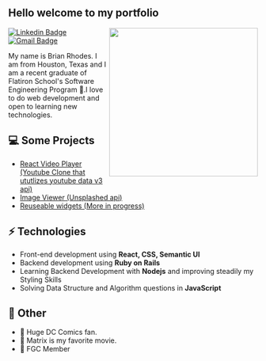 <h2> Hello welcome to my portfolio</h2>

<img align='right' src='https://i.imgur.com/IV9nxG3.jpg' width='300"'>

[![Linkedin Badge](https://img.shields.io/badge/-Linkedin-blue?style=flat-square&logo=Linkedin&logoColor=white&link=https://www.linkedin.com/in/suyash-srivastava-458b0117)](https://www.linkedin.com/in/brian-rhodes-98640620b/) 
[![Gmail Badge](https://img.shields.io/badge/-Gmail-Red?style=flat-square&logo=Gmail&logoColor=white&link=mailto:brianr4548@gmail.com)](mailto:brianr4548@gmail.com)

My name is Brian Rhodes. I am from Houston, Texas and I am a recent graduate of Flatiron School's Software Engineering Program 🏫.I love to do web development and open to learning new technologies.

## 💻 Some Projects
* [React Video Player (Youtube Clone that ututlizes youtube data v3 api)](https://video-player-rmnb8owyc-brian4548.vercel.app/)
* [Image Viewer (Unsplashed api)](https://images-khss97b8y-brian4548.vercel.app/)
* [Reuseable widgets (More in progress)](https://widgets-ab1jcr526-brian4548.vercel.app/)

## ⚡ Technologies 
- Front-end development using **React, CSS, Semantic UI**
- Backend development using **Ruby on Rails**
- Learning Backend Development with **Nodejs** and improving steadily my Styling Skills
- Solving Data Structure and Algorithm questions in **JavaScript**

## 👋 Other 
- 💎 Huge DC Comics fan.
- 💎 Matrix is my favorite movie.
- 💎 FGC Member
